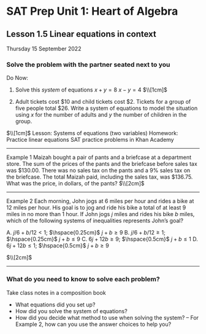# SAT Prep Unit 1: Heart of Algebra

## Lesson 1.5 Linear equations in context

Thursday 15 September 2022

### Solve the problem with the partner seated next to you

Do Now: 

1. Solve this _system_ of equations
$x+y=8$
$x-y=4$
$\\[1cm]$

1. Adult tickets cost \$10 and child tickets cost \$2. Tickets for a group of five people total \$26. Write a system of equations to model the situation using $x$ for the number of adults and $y$ the number of children in the group.

$\\[1cm]$
Lesson: Systems of equations (two variables)
Homework: Practice linear equations SAT practice problems in Khan Academy
__________

Example 1
Maizah bought a pair of pants and a briefcase at a department store. The sum of the prices of the pants and the briefcase before sales tax was \$130.00. There was no sales tax on the pants and a 9% sales tax on the briefcase. The total Maizah paid, including the sales tax, was \$136.75. What was the price, in dollars, of the pants?
$\\[2cm]$
__________
Example 2
Each morning, John jogs at 6 miles per hour and rides a bike at 12 miles per hour. His goal is to jog and ride his bike a total of at least 9 miles in no more than 1 hour. If John jogs $j$ miles and rides his bike $b$ miles, which of the following systems of inequalities represents John’s goal?

  A. $j/6+b/12<1$; $\hspace{0.25cm}$ $j+b≥9$ 
  B. $j/6+b/12≥1$; $\hspace{0.25cm}$ $j+b≤9$
  C. $6j+12b≥9$; $\hspace{0.5cm}$ $j+b≤1$
  D. $6j+12b≤1$; $\hspace{0.5cm}$ $j+b \geq 9$

$\\[2cm]$
__________

### What do you need to know to solve each problem?

Take class notes in a composition book

* What equations did you set up?
* How did you solve the system of equations?
* How did you decide what method to use when solving the system? – For Example 2, how can you use the answer choices to help you?
